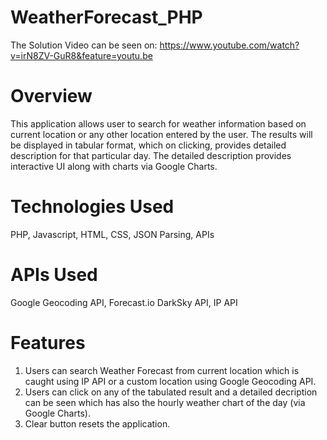 # WeatherForecast_PHP
The Solution Video can be seen on: https://www.youtube.com/watch?v=irN8ZV-GuR8&feature=youtu.be

# Overview
This application allows user to search for weather information based on current location or any other location entered by the user. The results will be displayed in tabular format, which on clicking, provides detailed description for that particular day. The detailed description provides interactive UI along with charts via Google Charts.

# Technologies Used
PHP, Javascript, HTML, CSS, JSON Parsing, APIs

# APIs Used
Google Geocoding API, Forecast.io DarkSky API, IP API

# Features
1. Users can search Weather Forecast from current location which is caught using IP API or a custom location using Google Geocoding API.
2. Users can click on any of the tabulated result and a detailed decription can be seen which has also the hourly weather chart of the day (via Google Charts).
3. Clear button resets the application.
